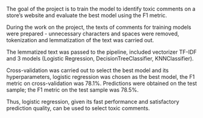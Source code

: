  The goal of the project is to train the model to identify toxic comments on a store’s website and evaluate the best model using the F1 metric.
 
 During the work on the project, the texts of comments for training models were prepared - unnecessary characters and spaces were removed, tokenization and lemmatization of the text was carried out.


The lemmatized text was passed to the pipeline, included vectorizer TF-IDF and 3 models (Logistic Regression, DecisionTreeClassifier, KNNClassifier).

Cross-validation was carried out to select the best model and its hyperparameters, logistic regression was chosen as the best model, the F1 metric on cross-validation was 78.1%. Predictions were obtained on the test sample; the F1 metric on the test sample was 78.5%.

Thus, logistic regression, given its fast performance and satisfactory prediction quality, can be used to select toxic comments.
